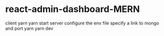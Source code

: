 # react-admin-dashboard-MERN

  client 
          yarn
          yarn start
  server
          configure the env file specify a link to mongo and port
          yarn
          yarn dev
